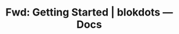 ---
title: 'Fwd: Getting Started | blokdots — Docs'
url: https://blokdots.com/documentation/examples/
image: 1667700066000.png
tags: ["software","physical computing","coding"]
description: 'graphical user interface for writing microcontroller code (arduino,'
---